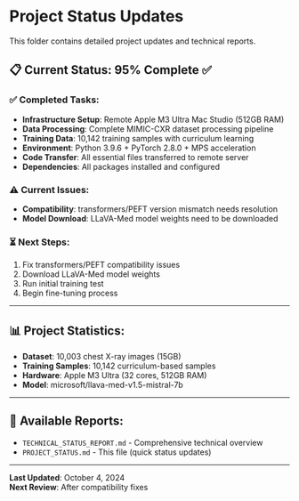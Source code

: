 # Project Status Updates

This folder contains detailed project updates and technical reports.

## 📋 Current Status: **95% Complete** ✅

### ✅ **Completed Tasks:**
- **Infrastructure Setup**: Remote Apple M3 Ultra Mac Studio (512GB RAM)
- **Data Processing**: Complete MIMIC-CXR dataset processing pipeline
- **Training Data**: 10,142 training samples with curriculum learning
- **Environment**: Python 3.9.6 + PyTorch 2.8.0 + MPS acceleration
- **Code Transfer**: All essential files transferred to remote server
- **Dependencies**: All packages installed and configured

### ⚠️ **Current Issues:**
- **Compatibility**: transformers/PEFT version mismatch needs resolution
- **Model Download**: LLaVA-Med model weights need to be downloaded

### ⏳ **Next Steps:**
1. Fix transformers/PEFT compatibility issues
2. Download LLaVA-Med model weights
3. Run initial training test
4. Begin fine-tuning process

---

## 📊 **Project Statistics:**
- **Dataset**: 10,003 chest X-ray images (15GB)
- **Training Samples**: 10,142 curriculum-based samples
- **Hardware**: Apple M3 Ultra (32 cores, 512GB RAM)
- **Model**: microsoft/llava-med-v1.5-mistral-7b

---

## 📁 **Available Reports:**
- `TECHNICAL_STATUS_REPORT.md` - Comprehensive technical overview
- `PROJECT_STATUS.md` - This file (quick status updates)

---

**Last Updated**: October 4, 2024  
**Next Review**: After compatibility fixes
